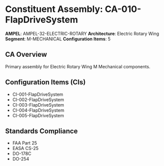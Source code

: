 # Constituent Assembly: CA-010-FlapDriveSystem

**AMPEL**: AMPEL-32-ELECTRIC-ROTARY
**Architecture**: Electric Rotary Wing
**Segment**: M-MECHANICAL
**Configuration Items**: 5

## CA Overview
Primary assembly for Electric Rotary Wing M Mechanical components.

## Configuration Items (CIs)
- CI-001-FlapDriveSystem
- CI-002-FlapDriveSystem
- CI-003-FlapDriveSystem
- CI-004-FlapDriveSystem
- CI-005-FlapDriveSystem

## Standards Compliance
- FAA Part 25
- EASA CS-25
- DO-178C
- DO-254

